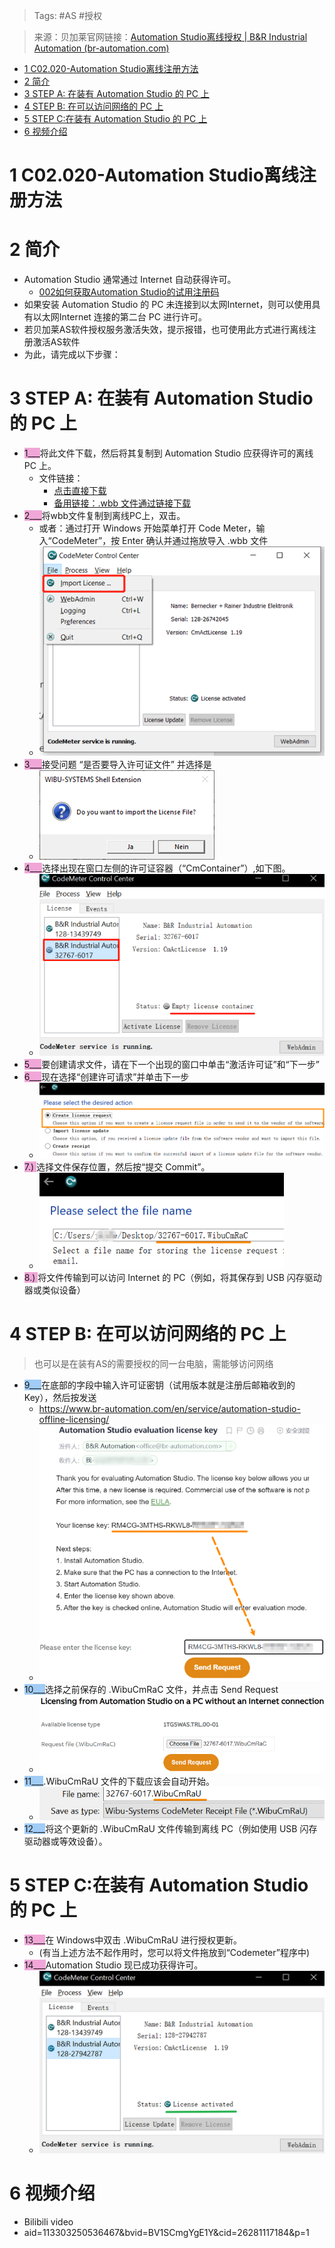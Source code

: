 > Tags: #AS #授权

> 来源：贝加莱官网链接：[Automation Studio离线授权 | B&R Industrial Automation (br-automation.com)](https://www.br-automation.com/zh/service/automation-studio-offline-licensing/)

- [1 C02.020-Automation Studio离线注册方法](#_1-c02020-automation-studio%E7%A6%BB%E7%BA%BF%E6%B3%A8%E5%86%8C%E6%96%B9%E6%B3%95)
- [2 简介](#_2-%E7%AE%80%E4%BB%8B)
- [3 STEP A: 在装有 Automation Studio 的 PC 上](#_3-step-a-%E5%9C%A8%E8%A3%85%E6%9C%89-automation-studio-%E7%9A%84-pc-%E4%B8%8A)
- [4 STEP B: 在可以访问网络的 PC 上](#_4-step-b-%E5%9C%A8%E5%8F%AF%E4%BB%A5%E8%AE%BF%E9%97%AE%E7%BD%91%E7%BB%9C%E7%9A%84-pc-%E4%B8%8A)
- [5 STEP C:在装有 Automation Studio 的 PC 上](#_5-step-c%E5%9C%A8%E8%A3%85%E6%9C%89-automation-studio-%E7%9A%84-pc-%E4%B8%8A)
- [6 视频介绍](#_6-%E8%A7%86%E9%A2%91%E4%BB%8B%E7%BB%8D)

# 1 C02.020-Automation Studio离线注册方法

# 2 简介

- Automation Studio 通常通过 Internet 自动获得许可。
    - [002如何获取Automation Studio的试用注册码](/B01_技术_AutomationStudio/002如何获取Automation%20Studio的试用注册码.md)
- 如果安装 Automation Studio 的 PC 未连接到以太网Internet，则可以使用具有以太网Internet 连接的第二台 PC 进行许可。
- 若贝加莱AS软件授权服务激活失效，提示报错，也可使用此方式进行离线注册激活AS软件
- 为此，请完成以下步骤：

# 3 STEP A: 在装有 Automation Studio 的 PC 上

- <span style="background:#F0A7D8">1___</span>将此文件下载，然后将其复制到 Automation Studio 应获得许可的离线 PC 上。
    - 文件链接：
        - [点击直接下载](/C02_AS软件注册与安装问题/FILES/020Automation%20Studio离线注册方法/br_lif.wbb ':ignore')
        - [备用链接：.wbb 文件通过链接下载](https://technology-guarding.br-automation.com/as-licensing/br_lif.wbb)
- <span style="background:#F0A7D8">2___</span>将wbb文件复制到离线PC上，双击。
    - 或者：通过打开 Windows 开始菜单打开 Code Meter，输入“CodeMeter”，按 Enter 确认并通过拖放导入 .wbb 文件
    - ![](FILES/020Automation%20Studio离线注册方法/image-20230316152502932.png)
- <span style="background:#F0A7D8">3___</span>接受问题 “是否要导入许可证文件” 并选择是
    - ![](FILES/020Automation%20Studio离线注册方法/image-20230316152532376.png)
- <span style="background:#F0A7D8">4___</span>选择出现在窗口左侧的许可证容器（“CmContainer”）,如下图。
    - ![](FILES/020Automation%20Studio离线注册方法/image-20240315230455359.png)
- <span style="background:#F0A7D8">5___</span>要创建请求文件，请在下一个出现的窗口中单击“激活许可证”和“下一步”
- <span style="background:#F0A7D8">6___</span>现在选择“创建许可请求”并单击下一步
    - ![](FILES/020Automation%20Studio离线注册方法/image-20240315231119915.png)
- <span style="background:#F0A7D8">7.) </span>选择文件保存位置，然后按“提交 Commit”。
    - ![](FILES/020Automation%20Studio离线注册方法/image-20240315231540699.png)
- <span style="background:#F0A7D8">8.) </span>将文件传输到可以访问 Internet 的 PC（例如，将其保存到 USB 闪存驱动器或类似设备）

# 4 STEP B: 在可以访问网络的 PC 上

> 也可以是在装有AS的需要授权的同一台电脑，需能够访问网络

- <span style="background:#A0CCF6">9___</span>在底部的字段中输入许可证密钥（试用版本就是注册后邮箱收到的 Key），然后按发送
    - https://www.br-automation.com/en/service/automation-studio-offline-licensing/
    - ![](FILES/020Automation%20Studio离线注册方法/image-20240315231931365.png)
- <span style="background:#A0CCF6">10___</span>选择之前保存的 .WibuCmRaC 文件，并点击 Send Request
    - ![](FILES/020Automation%20Studio离线注册方法/image-20240315232023571.png)
- <span style="background:#A0CCF6">11___</span>.WibuCmRaU 文件的下载应该会自动开始。
    - ![](FILES/020Automation%20Studio离线注册方法/image-20240315232106522.png)
- <span style="background:#A0CCF6">12___</span>将这个更新的 .WibuCmRaU 文件传输到离线 PC（例如使用 USB 闪存驱动器或等效设备）。

# 5 STEP C:在装有 Automation Studio 的 PC 上

- <span style="background:#F0A7D8">13___</span>在 Windows中双击 .WibuCmRaU 进行授权更新。
    - (有当上述方法不起作用时，您可以将文件拖放到“Codemeter”程序中)
- <span style="background:#F0A7D8">14___</span>Automation Studio 现已成功获得许可。
    - ![](FILES/020Automation%20Studio离线注册方法/image-20240315232205716.png)

# 6 视频介绍

- Bilibili video
- aid=113303250536467&bvid=BV1SCmgYgE1Y&cid=26281117184&p=1
